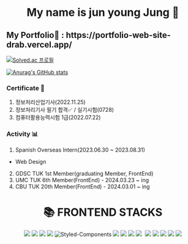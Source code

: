 <h1 align="center">My name is jun young Jung 👋</h1>

<h2>My Portfolio💼  : https://portfolio-web-site-drab.vercel.app/</h2>

[![Solved.ac 프로필](http://mazassumnida.wtf/api/v2/generate_badge?boj=jk9829249)](https://solved.ac/jk9829249)




[![Anurag's GitHub stats](https://github-readme-stats.vercel.app/api?username=Jayjunyoung&show_icons=true&theme=radical)](https://github.com/anuraghazra/github-readme-stats)


### Certificate 🪪
1. 정보처리산업기사(2022.11.25)
2. 정보처리기사 필기 합격✅ / 실기시험(0728)
3. 컴퓨터활용능력시험 1급(2022.07.22) 

### Activity 📊
1. Spanish Overseas Intern(2023.06.30 ~ 2023.08.31)
- Web Design
2. GDSC TUK 1st Member(graduating Member, FrontEnd)
3. UMC TUK 6th Member(FrontEnd) - 2024.03.23 ~ ing
4. CBU TUK 20th Member(FrontEnd) - 2024.03.01 ~ ing 

<div align=center><h1>📚 FRONTEND STACKS</h1></div>

<div align=center> 
  <img src="https://img.shields.io/badge/javascript-F7DF1E?style=for-the-badge&logo=javascript&logoColor=white">
  <img src="https://img.shields.io/badge/typescript-3178C6?style=for-the-badge&logo=typescript&logoColor=white">
  <img src="https://img.shields.io/badge/react-61DAFB?style=for-the-badge&logo=react&logoColor=white">
  <img src="https://img.shields.io/badge/Next.js-000000?style=for-the-badge&logo=Next.js&logoColor=white"/>
  <img alt="Styled-Components" src="https://img.shields.io/badge/Styled Components-DB7093.svg?&style=for-the-badge&logo=styled-components&logoColor=white"/>
  <img src="https://img.shields.io/badge/Recoil-3578E5?style=for-the-badge&logo=recoil&logoColor=white" />
  <img src="https://img.shields.io/badge/tailwindcss-%2338B2AC.svg?style=for-the-badge&logo=tailwind-css&logoColor=white" />
  <img src="https://img.shields.io/badge/daisyui-5A0EF8?style=for-the-badge&logo=daisyui&logoColor=white" />
  <img src="https://img.shields.io/badge/zustand-3578E5?style=for-the-badge&logo=zustand&logoColor=white" />
  <img scr="https://img.shields.io/badge/-React%20Query-FF4154?style=for-the-badge&logo=react%20query&logoColor=white" />
  <img src="https://img.shields.io/badge/React_Router-CA4245?style=for-the-badge&logo=react-router&logoColor=white" />
  <img src="https://img.shields.io/badge/vite-%23646CFF.svg?style=for-the-badge&logo=vite&logoColor=white" />
  <img src="https://img.shields.io/badge/Canva-%2300C4CC.svg?style=for-the-badge&logo=Canva&logoColor=white" />
  <img src="https://img.shields.io/badge/figma-%23F24E1E.svg?style=for-the-badge&logo=figma&logoColor=white" />
  <img src="https://img.shields.io/badge/convex-003545?style=for-the-badge&logo=convex&logoColor=white" />
  <br>
</div>
